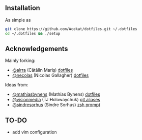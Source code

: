 Installation
------------

As simple as
```bash
git clone https://github.com/Acekat/dotfiles.git ~/.dotfiles
cd ~/.dotfiles && ./setup
```


Acknowledgements
----------------

Mainly forking:
* [@alrra](https://github.com/alrra) (Cãtãlin Mariş)
  [dotfiles](https://github.com/alrra/dotfiles)
* [@necolas](https://github.com/necolas) (Nicolas Gallagher)
  [dotfiles](https://github.com/necolas/dotfiles)

Ideas from:
* [@mathiasbynens](https://github.com/mathiasbynens) (Mathias Bynens)
  [dotfiles](https://github.com/mathiasbynens/dotfiles)
* [@visionmedia](https://github.com/visionmedia) (TJ Holowaychuk)
  [git aliases](http://tjholowaychuk.com/post/26904939933/git-extras-introduction-screencast)
* [@sindresorhus](https://github.com/sindresorhus) (Sindre Sorhus)
  [zsh prompt](https://github.com/sindresorhus/pure)


TO-DO
-----

* add vim configuration
